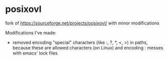 # posixovl
fork of https://sourceforge.net/projects/posixovl/ with minor modifications

Modifications I've made:

- removed encoding "special" characters (like :, ?, *, <, >) in paths, because 
  these are allowed characters (on Linux) and encoding : messes with emacs'
  lock files

